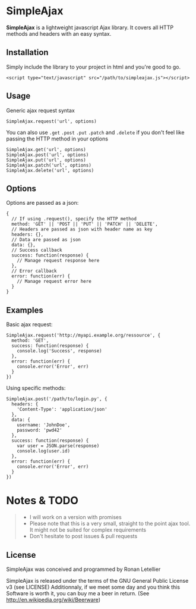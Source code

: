 SimpleAjax
==========


**SimpleAjax** is a lightweight javascript Ajax library.
It covers all HTTP methods and headers with an easy syntax.


Installation
----------------

Simply include the library to your project in html and you're good to go.
```
<script type="text/javascript" src="/path/to/simpleajax.js"></script>
```

Usage
---------

Generic ajax request syntax

```
SimpleAjax.request('url', options)
```

You can also use `.get` `.post` `.put` `.patch` and `.delete` if you don't feel like passing the HTTP method in your options

```
SimpleAjax.get('url', options)
SimpleAjax.post('url', options)
SimpleAjax.put('url', options)
SimpleAjax.patch('url', options)
SimpleAjax.delete('url', options)
```

Options
-----------

Options are passed as a json:

```
{
  // If using .request(), specify the HTTP method
  method: 'GET' || 'POST || 'PUT' || 'PATCH' || 'DELETE',
  // Headers are passed as json with header name as key
  headers: {},
  // Data are passed as json
  data: {},
  // Success callback
  success: function(response) {
    // Manage request response here
  },
  // Error callback
  error: function(err) {
    // Manage request error here
  }
}
```

Examples
------------

Basic ajax request:

```
SimpleAjax.request('http://myapi.example.org/ressource', {
  method: 'GET',
  success: function(response) {
    console.log('Success', response)
  },
  error: function(err) {
    console.error('Error', err)
  }
})
```

Using specific methods:

```
SimpleAjax.post('/path/to/login.py', {
  headers: {
    'Content-Type': 'application/json'
  },
  data: {
    username: 'JohnDoe',
    password: 'pwd42'
  },
  success: function(response) {
    var user = JSON.parse(response)
    console.log(user.id)
  },
  error: function(err) {
    console.error('Error', err)
  }
})
```

 Notes & TODO
======================

>- I will work on a version with promises
>- Please note that this is a very small, straight to the point ajax tool. It might not be suited for complex requirements
>- Don't hesitate to post issues & pull requests


License
-------

SimpleAjax was conceived and programmed by Ronan Letellier

SimpleAjax is released under the terms of the GNU General Public License v3
(see LICENSE)
Additionnaly, if we meet some day and you think this Software is worth it,
you can buy me a beer in return. (See http://en.wikipedia.org/wiki/Beerware)
